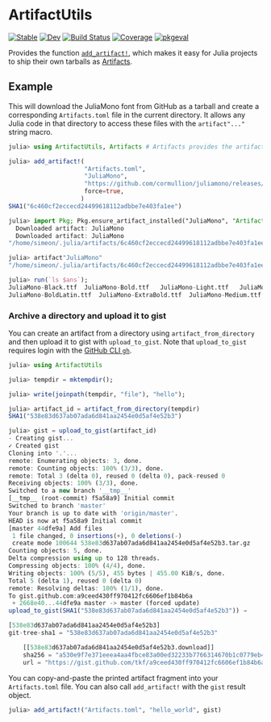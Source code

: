 # ArtifactUtils

[![Stable](https://img.shields.io/badge/docs-stable-blue.svg)](https://JuliaPackaging.github.io/ArtifactUtils.jl/stable/)
[![Dev](https://img.shields.io/badge/docs-dev-blue.svg)](https://JuliaPackaging.github.io/ArtifactUtils.jl/dev/)
[![Build Status](https://github.com/JuliaPackaging/ArtifactUtils.jl/workflows/CI/badge.svg)](https://github.com/JuliaPackaging/ArtifactUtils.jl/actions)
[![Coverage](https://codecov.io/gh/JuliaPackaging/ArtifactUtils.jl/branch/main/graph/badge.svg)](https://codecov.io/gh/JuliaPackaging/ArtifactUtils.jl)
[![pkgeval](https://juliahub.com/docs/ArtifactUtils/pkgeval.svg)](https://juliahub.com/ui/Packages/ArtifactUtils/d8lJU)

Provides the function
[`add_artifact!`](https://JuliaPackaging.github.io/ArtifactUtils.jl/dev/#ArtifactUtils.add_artifact!-Tuple{String,String,String}),
which makes it easy for Julia projects to ship their own tarballs as
[Artifacts](https://julialang.github.io/Pkg.jl/dev/artifacts/).

## Example

This will download the JuliaMono font from GitHub as a tarball and create a corresponding
`Artifacts.toml` file in the current directory. It allows any Julia code in that directory
to access these files with the `artifact"..."` string macro.

```julia
julia> using ArtifactUtils, Artifacts # Artifacts provides the artifact string macro

julia> add_artifact!(
                     "Artifacts.toml",
                     "JuliaMono",
                     "https://github.com/cormullion/juliamono/releases/download/v0.030/JuliaMono.tar.gz",
                     force=true,
                    )
SHA1("6c460cf2eccecd24499618112adbbe7e403fa1ee")

julia> import Pkg; Pkg.ensure_artifact_installed("JuliaMono", "Artifacts.toml")
  Downloaded artifact: JuliaMono
  Downloaded artifact: JuliaMono
"/home/simeon/.julia/artifacts/6c460cf2eccecd24499618112adbbe7e403fa1ee"

julia> artifact"JuliaMono"
"/home/simeon/.julia/artifacts/6c460cf2eccecd24499618112adbbe7e403fa1ee"

julia> run(`ls $ans`);
JuliaMono-Black.ttf	 JuliaMono-Bold.ttf	  JuliaMono-Light.ttf	JuliaMono-RegularLatin.ttf  LICENSE
JuliaMono-BoldLatin.ttf  JuliaMono-ExtraBold.ttf  JuliaMono-Medium.ttf	JuliaMono-Regular.ttf
```

### Archive a directory and upload it to gist

You can create an artifact from a directory using `artifact_from_directory` and
then upload it to gist with `upload_to_gist`.  Note that `upload_to_gist`
requires login with the [GitHub CLI `gh`](https://github.com/cli/cli).

```julia
julia> using ArtifactUtils

julia> tempdir = mktempdir();

julia> write(joinpath(tempdir, "file"), "hello");

julia> artifact_id = artifact_from_directory(tempdir)
SHA1("538e83d637ab07ada6d841aa2454e0d5af4e52b3")

julia> gist = upload_to_gist(artifact_id)
- Creating gist...
✓ Created gist
Cloning into '.'...
remote: Enumerating objects: 3, done.
remote: Counting objects: 100% (3/3), done.
remote: Total 3 (delta 0), reused 0 (delta 0), pack-reused 0
Receiving objects: 100% (3/3), done.
Switched to a new branch '__tmp__'
[__tmp__ (root-commit) f5a58a9] Initial commit
Switched to branch 'master'
Your branch is up to date with 'origin/master'.
HEAD is now at f5a58a9 Initial commit
[master 44dfe9a] Add files
 1 file changed, 0 insertions(+), 0 deletions(-)
 create mode 100644 538e83d637ab07ada6d841aa2454e0d5af4e52b3.tar.gz
Counting objects: 5, done.
Delta compression using up to 128 threads.
Compressing objects: 100% (4/4), done.
Writing objects: 100% (5/5), 455 bytes | 455.00 KiB/s, done.
Total 5 (delta 1), reused 0 (delta 0)
remote: Resolving deltas: 100% (1/1), done.
To gist.github.com:a9ceed430ff970412fc6606ef1b84b6a
 + 2668e40...44dfe9a master -> master (forced update)
upload_to_gist(SHA1("538e83d637ab07ada6d841aa2454e0d5af4e52b3")) →

[538e83d637ab07ada6d841aa2454e0d5af4e52b3]
git-tree-sha1 = "538e83d637ab07ada6d841aa2454e0d5af4e52b3"

    [[538e83d637ab07ada6d841aa2454e0d5af4e52b3.download]]
    sha256 = "a530e9f7e371eeea4aa4fbce83a00ed32233b7766314670b1c0779eb46a7b68d"
    url = "https://gist.github.com/tkf/a9ceed430ff970412fc6606ef1b84b6a/raw/538e83d637ab07ada6d841aa2454e0d5af4e52b3.tar.gz"
```

You can copy-and-paste the printed artifact fragment into your `Artifacts.toml`
file.  You can also call `add_artifact!` with the `gist` result object.

```julia
julia> add_artifact!("Artifacts.toml", "hello_world", gist)
```
